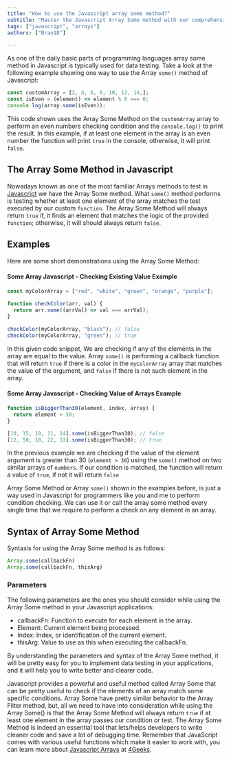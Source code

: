 ```yaml
---
title: "How to use the Javascript array some method?"
subtitle: "Master the Javascript Array Some method with our comprehensive guide. Learn how to use this powerful tool for testing array elements and streamlining your code."
tags: ["javascript", "arrays"]
authors: ["Bran18"]

---
```


As one of the daily basic parts of programming languages array some method in Javascript is typically used for data testing. Take a look at the following example showing one way to use the Array `some()` method of Javascript: 

```js
const customArray = [2, 4, 6, 8, 10, 12, 14,];
const isEven = (element) => element % 8 === 0;
console.log(array.some(isEven));
```

This code shown uses the Array Some Method on the `customArray` array to perform an even numbers checking condition and the `console.log()` to print the result. In this example, if at least one element in the array is an even number the function will print `true` in the console, otherwise, it will print `false`.

## The Array Some Method in Javascript

Nowadays known as one of the most familiar Arrays methods to test in [Javascript](https://4geeks.com/lesson/what-is-javascript-learn-to-code-in-javascript) we have the Array Some method. What `some()` method performs is testing whether at least one element of the array matches the test executed by our custom `function`. The Array Some Method will always return `true` if, it finds an element that matches the logic of the provided `function`; otherwise, it will should always return `false`.

## Examples

Here are some short demonstrations using the Array Some Method:

#### Some Array Javascript - Checking Existing Value Example

```js
const myColorArray = ["red", "white", "green", "orange", "purple"];
 
function checkColor(arr, val) {
  return arr.some((arrVal) => val === arrVal);
}

checkColor(myColorArray, "black"); // false
checkColor(myColorArray, "green"); // true
```

In this given code snippet, We are checking if any of the elements in the array are equal to the value. Array `some()` is performing a callback function that will return `true` if there is a color in the `myColorArray` array that matches the value of the argument, and `false` if there is not such element in the array.


#### Some Array Javascript - Checking Value of Arrays Example

```js
function isBiggerThan30(element, index, array) {
  return element > 30;
}

[10, 15, 18, 11, 14].some(isBiggerThan30); // false
[12, 50, 18, 22, 33].some(isBiggerThan30); // true
```

In the previous example we are checking if the value of the element argument is greater than 30 (`element > 30`) using the `some()` method on two similar arrays of `numbers`. If our condition is matched, the function will return a value of `true`, if not it will return `false`

Array Some Method or Array `some()` shown in the examples before, is just a way used in Javascript for programmers like you and me to perform condition checking. We can use it or call the array some method every single time that we require to perform a check on any element in an array. 

## Syntax of Array Some Method

Syntaxis for using the Array Some method is as follows:

```js
Array.some(callbackFn)
Array.some(callbackFn, thisArg)
```

### Parameters

The following parameters are the ones you should consider while using the Array Some method in your Javascript applications:

- callbackFn: Function to execute for each element in the array.
- Element: Current element being processed.
- Index: Index, or identification of the current element.
- thisArg: Value to use as this when executing the callbackFn.

By understanding the parameters and syntax of the Array Some method, it will be pretty easy for you to implement data testing in your applications, and it will help you to write better and clearer code. 

Javascript provides a powerful and useful method called Array Some that can be pretty useful to check if the elements of an array match some specific conditions. Array Some have pretty similar behavior to the Array Filter method, but, all we need to have into consideration while using the Array Some() is that the Array Some Method will always return `true` if at least one element in the array passes our condition or test. The Array Some Method is indeed an essential tool that lets/helps developers to write cleaner code and save a lot of debugging time. Remember that JavaScript comes with various useful functions which make it easier to work with, you can learn more about [Javascript Arrays](https://4geeks.com/lesson/what-is-an-array-define-array) at [4Geeks](https://4geeks.com/).
